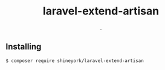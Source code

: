 <h1 align="center"> laravel-extend-artisan </h1>

<p align="center"> .</p>


## Installing

```shell
$ composer require shineyork/laravel-extend-artisan
```
